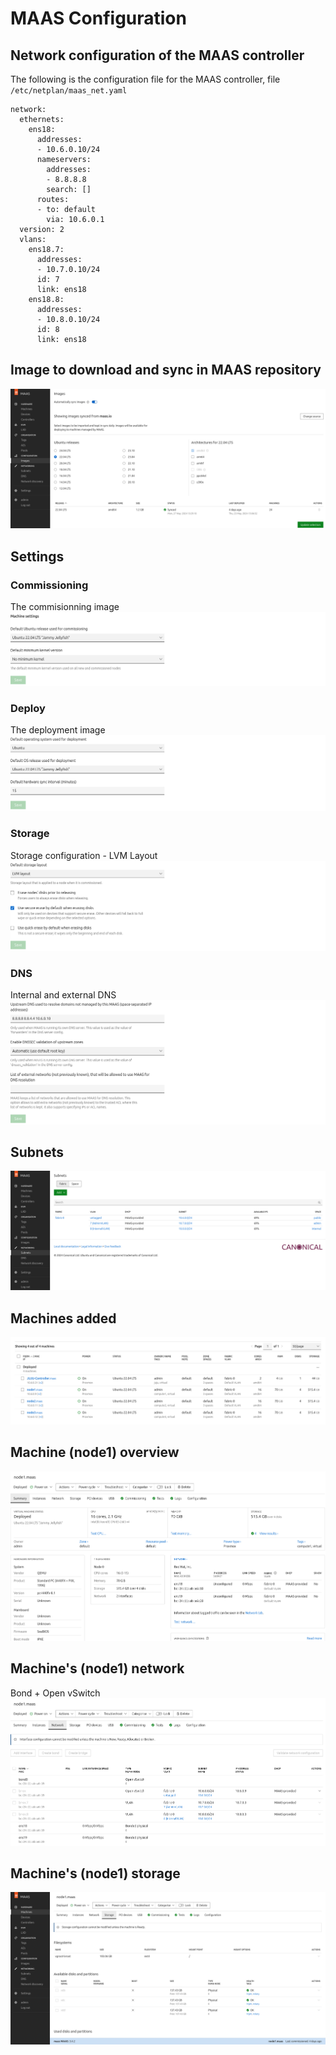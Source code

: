 # MAAS Configuration
## Network configuration of the MAAS controller
The following is the configuration file for the MAAS controller, file ```/etc/netplan/maas_net.yaml```
```
network:
  ethernets:
    ens18:
      addresses:
      - 10.6.0.10/24
      nameservers:
        addresses:
        - 8.8.8.8
        search: []
      routes:
      - to: default
        via: 10.6.0.1
  version: 2
  vlans:
    ens18.7:
      addresses:
      - 10.7.0.10/24
      id: 7
      link: ens18
    ens18.8:
      addresses:
      - 10.8.0.10/24
      id: 8
      link: ens18
```

## Image to download and sync in MAAS repository
![](/scripts/images/image.png)
## Settings
### Commissioning
The commisionning image
![](/scripts/images/commissioning.png)
### Deploy
The deployment image
![](/scripts/images/deploy.png)
### Storage
Storage configuration - LVM Layout
![](/scripts/images/storage.png)
### DNS
Internal and external DNS
![](/scripts/images/dns.png)

## Subnets
![](/scripts/images/subnets.png)


## Machines added
![](/scripts/images/machines.png)

## Machine (node1) overview 
![](/scripts/images/node1.png)

## Machine's (node1) network 
Bond + Open vSwitch
![](/scripts/images/network.png)


## Machine's (node1) storage
![](/scripts/images/storage_machine.png)

